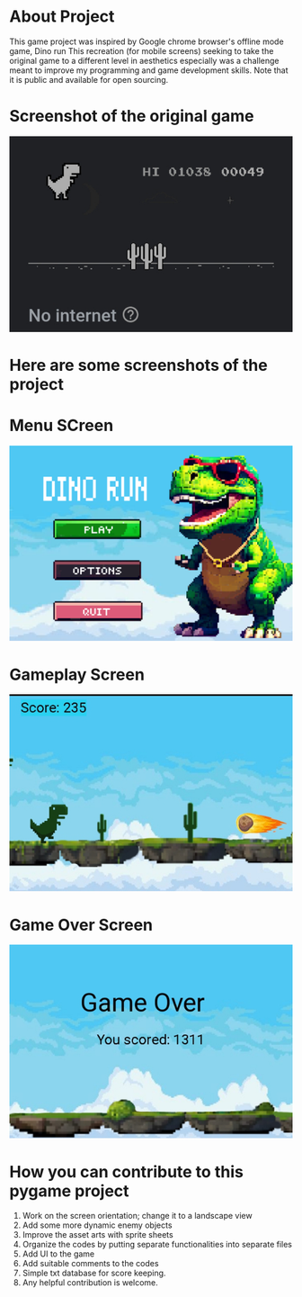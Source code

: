 # About Project
This game project was inspired by Google chrome browser's offline mode game, Dino run This recreation (for mobile screens) seeking to take the original game to a different level in aesthetics especially was a challenge meant to improve my programming and game development skills. Note that it is public and available for open sourcing.

# Screenshot of the original game

!["Screenshot"](Screenshot2.png)

# Here are some screenshots of the project
# Menu SCreen
!["Screenshot"](Game_screenshots/1740762097825.png)

# Gameplay Screen
!["Screenshot"](Game_screenshots/Screenshot_20250220-142655_1.png)


# Game Over Screen
!["Screenshot"](Game_screenshots/Screenshot_20250223-213536_1.png)

# How you can contribute to this pygame project 
1. Work on the screen orientation; change it to a landscape view
2. Add some more dynamic enemy objects 
3. Improve the asset arts with sprite sheets
4. Organize the codes by putting separate functionalities into separate files
5. Add UI to the game
6. Add suitable comments to the codes
7. Simple txt database for score keeping.
8. Any helpful contribution is welcome.
